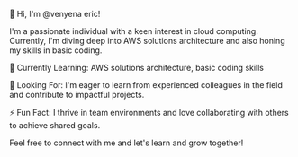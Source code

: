 👋 Hi, I'm @venyena eric!

I'm a passionate individual with a keen interest in cloud computing. Currently, I'm diving deep into AWS solutions architecture and also honing my skills in basic coding.

🌱 Currently Learning: AWS solutions architecture, basic coding skills

💼 Looking For: I'm eager to learn from experienced colleagues in the field and contribute to impactful projects.

⚡ Fun Fact: I thrive in team environments and love collaborating with others to achieve shared goals.

Feel free to connect with me and let's learn and grow together!
